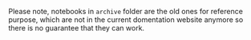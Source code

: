 Please note, notebooks in `archive` folder are the old ones for reference purpose, which are not in the current
domentation website anymore so there is no guarantee that they can work. 